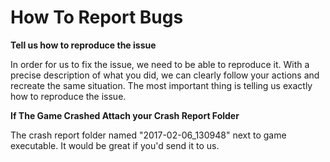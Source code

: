 # How To Report Bugs
**Tell us how to reproduce the issue**

In order for us to fix the issue, we need to be able to reproduce it. With a precise description of what you did, we can clearly follow your actions and recreate the same situation. The most important thing is telling us exactly how to reproduce the issue.

**If The Game Crashed Attach your Crash Report Folder**

The crash report folder named "2017-02-06_130948" next to game executable. It would be great if you'd send it to us.
